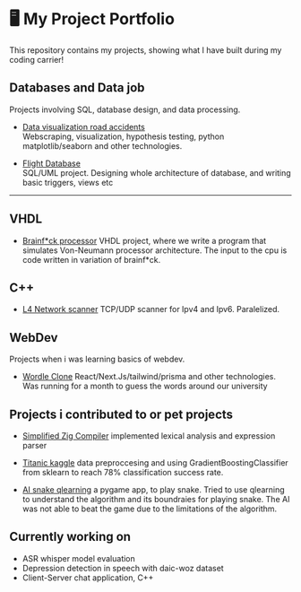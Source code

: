 # 🖥️ My Project Portfolio

This repository contains my projects, showing what I have built during my coding carrier!

## Databases and Data job

Projects involving SQL, database design, and data processing.

- [Data visualization road accidents](https://github.com/Vacko32/nehodovost_izv)  
  Webscraping, visualization, hypothesis testing, python matplotlib/seaborn and other technologies.

- [Flight Database](https://github.com/Vacko32/IDSProject)  
  SQL/UML project. Designing whole architecture of database, and
  writing basic triggers, views etc

---

## VHDL

- [Brainf\*ck processor](https://github.com/Vacko32/inp24-projekt1)
  VHDL project, where we write a program that simulates Von-Neumann processor architecture. The input to the cpu is code written in variation of brainf\*ck.

## C++

- [L4 Network scanner](https://git.fit.vutbr.cz/xvaculm00/ipk2025)
  TCP/UDP scanner for Ipv4 and Ipv6. Paralelized.

## WebDev

Projects when i was learning basics of webdev.

- [Wordle Clone](https://github.com/Vacko32/wordle-fit-version)
  React/Next.Js/tailwind/prisma and other technologies. Was running for a month to guess the words around our university

## Projects i contributed to or pet projects

- [Simplified Zig Compiler](https://github.com/Siigull/IFJ-projekt) implemented lexical analysis and expression parser

- [Titanic kaggle](https://github.com/Vacko32/TitanicKaggleSubmission)
  data preproccesing and using GradientBoostingClassifier from sklearn to reach 78% classification success rate.

- [AI snake qlearning](https://github.com/Vacko32/aisnake)
  a pygame app, to play snake. Tried to use qlearning to understand the algorithm and its boundraies for playing snake. The AI was not able to beat the game due to the limitations of the algorithm.

## Currently working on

- ASR whisper model evaluation
- Depression detection in speech with daic-woz dataset
- Client-Server chat application, C++
